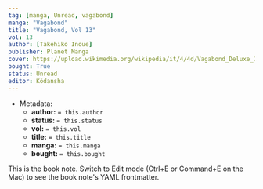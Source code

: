 ```yaml
---
tag: [manga, Unread, vagabond]
manga: "Vagabond"
title: "Vagabond, Vol 13"
vol: 13
author: [Takehiko Inoue]
publisher: Planet Manga
cover: https://upload.wikimedia.org/wikipedia/it/4/4d/Vagabond_Deluxe_1.jpg
bought: True
status: Unread
editor: Kōdansha
---
```


- Metadata:
    - **author:** `= this.author`
    - **status:** `= this.status`
    - **vol:** `= this.vol`
    - **title:** `= this.title`
    - **manga:** `= this.manga`
    - **bought:** `= this.bought`

This is the book note. Switch to Edit mode (Ctrl+E or Command+E on the Mac) to see the book note's YAML frontmatter.
